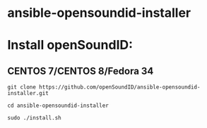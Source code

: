 # ansible-opensoundid-installer

# Install openSoundID:

## CENTOS 7/CENTOS 8/Fedora 34
`git clone https://github.com/openSoundID/ansible-opensoundid-installer.git`

`cd ansible-opensoundid-installer`

`sudo ./install.sh`

